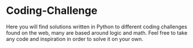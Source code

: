 # Coding-Challenge
Here you will find solutions written in Python to different coding challenges found on the web, many are based around logic and math. 
Feel free to take any code and inspiration in order to solve it on your own.

